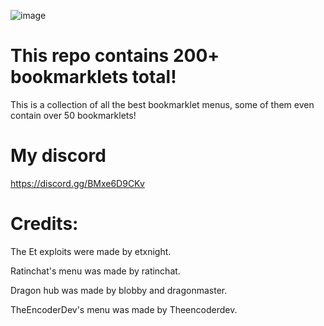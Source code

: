 ![image](https://user-images.githubusercontent.com/119009502/235761240-2665e387-3e9d-4ce7-9873-51116ca52f91.png)

# This repo contains 200+ bookmarklets total!

This is a collection of all the best bookmarklet menus, some of them even contain over 50 bookmarklets!

# My discord

https://discord.gg/BMxe6D9CKv

# Credits: 

The Et exploits were made by etxnight.

Ratinchat's menu was made by ratinchat.

Dragon hub was made by blobby and dragonmaster.

TheEncoderDev's menu was made by Theencoderdev.

